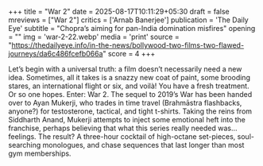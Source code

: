 +++
title = "War 2"
date = 2025-08-17T10:11:29+05:30
draft = false
mreviews = ["War 2"]
critics = ['Arnab Banerjee']
publication = 'The Daily Eye'
subtitle = "Chopra’s aiming for pan-India domination misfires"
opening = ""
img = 'war-2-22.webp'
media = 'print'
source = "https://thedailyeye.info/in-the-news/bollywood-two-films-two-flawed-journeys/da6c486fcefb066a"
score = 4
+++

Let’s begin with a universal truth: a film doesn’t necessarily need a new idea. Sometimes, all it takes is a snazzy new coat of paint, some brooding stares, an international flight or six, and voilà! You have a fresh treatment. Or so one hopes. Enter: War 2. The sequel to 2019’s War has been handed over to Ayan Mukerji, who trades in time travel (Brahmāstra flashbacks, anyone?) for testosterone, tactical, and tight t-shirts. Taking the reins from Siddharth Anand, Mukerji attempts to inject some emotional heft into the franchise, perhaps believing that what this series really needed was… feelings. The result? A three-hour cocktail of high-octane set-pieces, soul-searching monologues, and chase sequences that last longer than most gym memberships.
